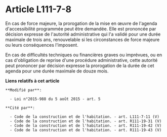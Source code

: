 # Article L111-7-8

En cas de force majeure, la prorogation de la mise en œuvre de l'agenda d'accessibilité programmée peut être demandée. Elle
est prononcée par décision expresse de l'autorité administrative qui l'a validé pour une durée maximale de trois ans,
renouvelable si les circonstances de force majeure ou leurs conséquences l'imposent.

En cas de difficultés techniques ou financières graves ou imprévues, ou en cas d'obligation de reprise d'une procédure
administrative, cette autorité peut prononcer par décision expresse la  prorogation de la durée de cet agenda pour une durée
maximale de douze mois.

**Liens relatifs à cet article**

	**Modifié par**:

	  - Loi n°2015-988 du 5 août 2015 - art. 5

	**Cité par**:

	  - Code de la construction et de l'habitation. - art. L111-7-11 (V)
	  - Code de la construction et de l'habitation. - art. R111-19-31 (V)
	  - Code de la construction et de l'habitation. - art. R111-19-42 (V)
	  - Code de la construction et de l'habitation. - art. R111-19-43 (V)
